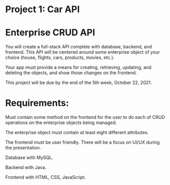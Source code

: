 # Project 1: Car API

# Enterprise CRUD API 

You will create a full-stack API complete with database, backend, and frontend. This API will be centered around some enterprise object of your choice (house, flights, cars, products, movies, etc.). 

Your app must provide a means for creating, retrieving, updating, and deleting the objects, and show those changes on the frontend.  

This project will be due by the end of the 5th week, October 22, 2021. 

# Requirements: 

Must contain some method on the frontend for the user to do each of CRUD operations on the enterprise objects being managed. 

The enterprise object must contain at least eight different attributes.  

The frontend must be user friendly. There will be a focus on UI/UX during the presentation.  

Database with MySQL. 

Backend with Java. 

Frontend with HTML, CSS, JavaScript. 
